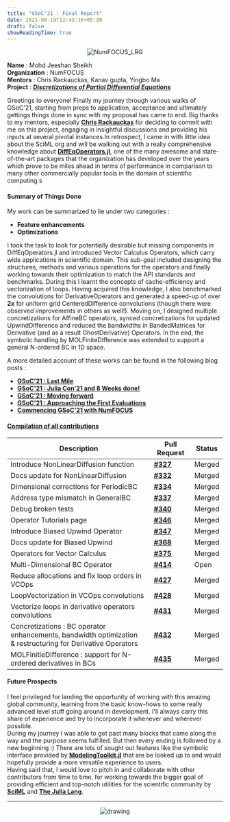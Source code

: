 ```yaml
---
title: "GSoC'21 : Final Report"
date: 2021-08-19T12:43:16+05:30
draft: false
showReadingTime: true
---
```


<p align="center">
    <img src="https://user-images.githubusercontent.com/39168576/119238813-8d7e8400-bb62-11eb-881a-f5ec35cb4b19.png" alt="NumFOCUS_LRG" />
</p>

**Name** : Mohd Jeeshan Sheikh <br>
**Organization** : NumFOCUS <br>
**Mentors** : Chris Rackauckas, Kanav gupta, Yingbo Ma <br>
**Project** : ***<u>[Discretizations of Partial Differential Equations](https://drive.google.com/file/d/1-eGbu8bG8GkSOYYZfApMCppYqQvuPteF/view)</u>***

Greetings to everyone! Finally my journey through various walks of GSoC'21, starting from preps to application, acceptance and ultimately gettings things done in sync with my proposal has came to end. Big thanks to my mentors, especially <u>[**Chris Rackauckas**](https://chrisrackauckas.com/)</u> for deciding to commit with me on this project, engaging in insightful discussions and providing his inputs at several pivotal instances.In retrospect, I came in with little idea about the SciML org and will be walking out with a really comprehensive knowledge about <u>[**DiffEqOperators.jl**](https://github.com/SciML/DiffEqOperators.jl)</u>, one of the many awesome and state-of-the-art packages that the organization has developed over the years which prove to be miles ahead in terms of performance in comparison to many other commercially popular tools in the domain of scientific computing.s

#### **Summary of Things Done**
My work can be summarized to lie under two categories : <br>
- **Feature enhancements** <br>
- **Optimizations** <br>

I took the task to look for potentially desirable but missing components in DiffEqOperators.jl and introduced Vector Calculus Operators, which carry wide applications in scientific domain. This sub-goal included designing the structures, methods and various operations for the operators and finally working towards their optimization to match the API standards and benchmarks. During this I learnt the concepts of cache-efficiency and vectorization of loops. Having acquired this knowledge, I also benchmarked the convolutions for DerivativeOperators and generated a speed-up of over **2x** for uniform grid CenteredDifference convolutions (though there were observed improvements in others as well!). Moving on, I designed multiple concretizations for AffineBC operators, synced concretizations for updated UpwindDifference and reduced the bandwidths in BandedMatrices for Derivative (and as a result GhostDerivative) Operators. In the end, the symbolic handling by MOLFiniteDifference was extended to support a general N-ordered BC in 1D space.

A more detailed account of these works can be found in the following blog posts :
- <u>[<b>GSoC'21 : Last Mile</b>](https://mjsheikh.github.io/blog/post/week9-10/)</u>
- <u>[<b>GSoC'21 : Julia Con'21 and 8 Weeks done!</b>](https://mjsheikh.github.io/blog/post/week7-8/)</u>
- <u>[<b>GSoC'21 : Moving forward</b>](https://mjsheikh.github.io/blog/post/week5-6/)</u>
- <u>[<b>GSoC'21 : Approaching the First Evaluations</b>](https://mjsheikh.github.io/blog/post/week2/)</u>
- <u>[<b>Commencing GSoC'21 with NumFOCUS</b>](https://mjsheikh.github.io/blog/post/commencement/)</u>

#### <u>**Compilation of all contributions**</u>
<table class="u-full-width">
  <thead>
    <tr>
      <th>Description</th>
      <th>Pull Request</th>
      <th>Status</th>
    </tr>
  </thead>
  <tbody>
    <tr>
      <td>Introduce NonLinearDiffusion function</td>
      <td><u><a href="https://github.com/SciML/DiffEqOperators.jl/pull/327"><b>#327</b></a></u></td>
      <td>Merged</td>
    </tr>
    <tr>
      <td>Docs update for NonLinearDiffusion</td>
      <td><u><a href="https://github.com/SciML/DiffEqOperators.jl/pull/332"><b>#332</b></a></u></td>
      <td>Merged</td>
    </tr>
    <tr>
      <td>Dimensional corrections for PeriodicBC</td>
      <td><u><a href="https://github.com/SciML/DiffEqOperators.jl/pull/334"><b>#334</b></a></u></td>
      <td>Merged</td>
    </tr>
    <tr>
      <td>Address type mismatch in GeneralBC</td>
      <td><u><a href="https://github.com/SciML/DiffEqOperators.jl/pull/337"><b>#337</b></a></u></td>
      <td>Merged</td>
    </tr>
    <tr>
      <td>Debug broken tests</td>
      <td><u><a href="https://github.com/SciML/DiffEqOperators.jl/pull/340"><b>#340</b></a></u></td>
      <td>Merged</td>
    </tr>
    <tr>
      <td>Operator Tutorials page</td>
      <td><u><a href="https://github.com/SciML/DiffEqOperators.jl/pull/346"><b>#346</b></a></u></td>
      <td>Merged</td>
    </tr>
    <tr>
      <td>Introduce Biased Upwind Operator</td>
      <td><u><a href="https://github.com/SciML/DiffEqOperators.jl/pull/347"><b>#347</b></a></u></td>
      <td>Merged</td>
    </tr>
    <tr>
      <td>Docs update for Biased Upwind</td>
      <td><u><a href="https://github.com/SciML/DiffEqOperators.jl/pull/368"><b>#368</b></a></u></td>
      <td>Merged</td>
    </tr>
    <tr>
      <td>Operators for Vector Calculus</td>
      <td><u><a href="https://github.com/SciML/DiffEqOperators.jl/pull/375"><b>#375</b></a></u></td>
      <td>Merged</td>
    </tr>
    <tr>
      <td>Multi-Dimensional BC Operator</td>
      <td><u><a href="https://github.com/SciML/DiffEqOperators.jl/pull/414"><b>#414</b></a></u></td>
      <td>Open</td>
    </tr>
    <tr>
      <td>Reduce allocations and fix loop orders in VCOps</td>
      <td><u><a href="https://github.com/SciML/DiffEqOperators.jl/pull/427"><b>#427</b></a></u></td>
      <td>Merged</td>
    </tr>
    <tr>
      <td>LoopVectorization in VCOps convolutions</td>
      <td><u><a href="https://github.com/SciML/DiffEqOperators.jl/pull/428"><b>#428</b></a></u></td>
      <td>Merged</td>
    </tr>
    <tr>
      <td>Vectorize loops in derivative operators convolutions</td>
      <td><u><a href="https://github.com/SciML/DiffEqOperators.jl/pull/431"><b>#431</b></a></u></td>
      <td>Merged</td>
    </tr>
    <tr>
      <td>Concretizations : BC operator enhancements, bandwidth optimization <br>& restructuring for Derivative Operators</td>
      <td><u><a href="https://github.com/SciML/DiffEqOperators.jl/pull/432"><b>#432</b></a></u></td>
      <td>Merged</td>
    </tr>
    <tr>
      <td>MOLFinitieDifference : support for N-ordered derivatives in BCs</td>
      <td><u><a href="https://github.com/SciML/DiffEqOperators.jl/pull/435"><b>#435</b></a></u></td>
      <td>Merged</td>
    </tr>
  </tbody>
</table>

#### **Future Prospects**
I feel privileged for landing the opportunity of working with this amazing global community, learning from the basic know-hows to some really advanced level stuff going around in development. I'll always carry this share of experience and try to incorporate it whenever and wherever possible.<br>
During my journey I was able to get past many blocks that came along the way and the purpose seems fulfilled. But then every ending is followed by a new beginning :) There are lots of sought out features like the symbolic interface provided by <u>[**ModelingToolkit.jl**](https://github.com/SciML/ModelingToolkit.jl)</u> that are be looked up to and would hopefully provide a more versatile experience to users.<br>Having said that, I would love to pitch in and collaborate with other contributors from time to time, for working towards the bigger goal of providing efficient and top-notch utilities for the scientific community by <u>[**SciML**](https://sciml.ai/)</u> and <u>[**The Julia Lang**](https://julialang.org/)</u>.

<hr>
<p align="center">
    <img src="https://user-images.githubusercontent.com/39168576/119239386-4e523200-bb66-11eb-8a36-46fcf42c92a8.png" alt="drawing" />
</p> 